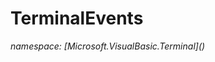 ﻿# TerminalEvents
_namespace: [Microsoft.VisualBasic.Terminal](<a href="#" onClick="load('/docs/Microsoft.VisualBasic.Terminal/index.md')"></a>)_







